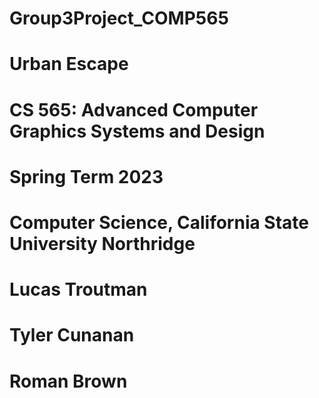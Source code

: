 # Group3Project_COMP565
# Urban Escape

# CS 565: Advanced Computer Graphics Systems and Design

# Spring Term 2023

# Computer Science, California State University Northridge

# Lucas Troutman
# Tyler Cunanan
# Roman Brown
